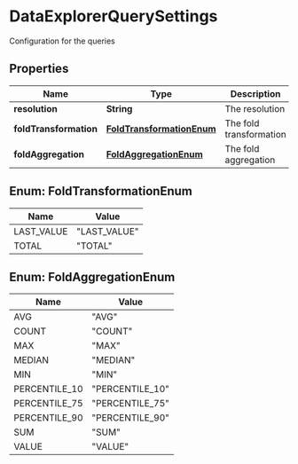 

# DataExplorerQuerySettings

Configuration for the queries

## Properties

| Name | Type | Description | Notes |
|------------ | ------------- | ------------- | -------------|
|**resolution** | **String** | The resolution |  [optional] |
|**foldTransformation** | [**FoldTransformationEnum**](#FoldTransformationEnum) | The fold transformation |  [optional] |
|**foldAggregation** | [**FoldAggregationEnum**](#FoldAggregationEnum) | The fold aggregation |  [optional] |



## Enum: FoldTransformationEnum

| Name | Value |
|---- | -----|
| LAST_VALUE | &quot;LAST_VALUE&quot; |
| TOTAL | &quot;TOTAL&quot; |



## Enum: FoldAggregationEnum

| Name | Value |
|---- | -----|
| AVG | &quot;AVG&quot; |
| COUNT | &quot;COUNT&quot; |
| MAX | &quot;MAX&quot; |
| MEDIAN | &quot;MEDIAN&quot; |
| MIN | &quot;MIN&quot; |
| PERCENTILE_10 | &quot;PERCENTILE_10&quot; |
| PERCENTILE_75 | &quot;PERCENTILE_75&quot; |
| PERCENTILE_90 | &quot;PERCENTILE_90&quot; |
| SUM | &quot;SUM&quot; |
| VALUE | &quot;VALUE&quot; |



